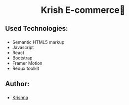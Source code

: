 <h1 align="center"> Krish E-commerce🛒  </h1>

###

<h2 align="left"> Used Technologies: </h1>

###

<ul>
  <li> Semantic HTML5 markup </li>
  <li> Javascript </li>
  <li> React </li>
  <li> Bootstrap </li>
  <li> Framer Motion </li>
  <li> Redux toolkit </li>
</ul>

<h2 align="left"> Author: </h1>

###

<ul>
 <li>
    <a href="https://github.com/krishna221638"> Krishna </a>
  </li>
</ul>
